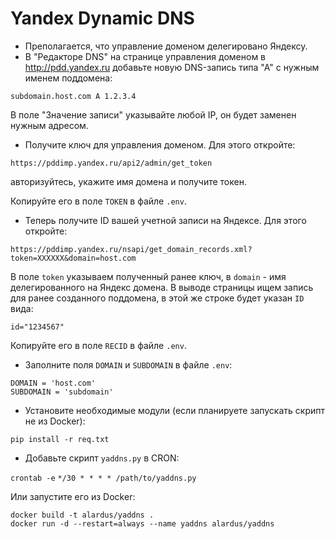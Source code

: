 # Yandex Dynamic DNS

- Преполагается, что управление доменом делегировано Яндексу.
- В "Редакторе DNS" на странице управления доменом в http://pdd.yandex.ru добавьте новую DNS-запись типа "А" с нужным именем поддомена:

`subdomain.host.com A 1.2.3.4`

В поле "Значение записи" указывайте любой IP, он будет заменен нужным адресом.

- Получите ключ для управления доменом. Для этого откройте:

`https://pddimp.yandex.ru/api2/admin/get_token`

авторизуйтесь, укажите имя домена и получите токен.

Копируйте его в поле `TOKEN` в файле `.env`.

- Теперь получите ID вашей учетной записи на Яндексе. Для этого откройте:

`https://pddimp.yandex.ru/nsapi/get_domain_records.xml?token=XXXXXX&domain=host.com`

В поле `token` указываем полученный ранее ключ, в `domain` - имя делегированного на Яндекс домена. В выводе страницы ищем запись для ранее созданного поддомена, в этой же строке будет указан `ID` вида:

`id="1234567"`

Копируйте его в поле `RECID` в файле `.env`.

- Заполните поля `DOMAIN` и `SUBDOMAIN` в файле `.env`:

```
DOMAIN = 'host.com'
SUBDOMAIN = 'subdomain'
```

- Установите необходимые модули (если планируете запускать скрипт не из Docker):

`pip install -r req.txt`

- Добавьте скрипт `yaddns.py` в CRON:

`crontab -e`
`*/30 * * * * /path/to/yaddns.py`

Или запустите его из Docker:

```
docker build -t alardus/yaddns .
docker run -d --restart=always --name yaddns alardus/yaddns
```

